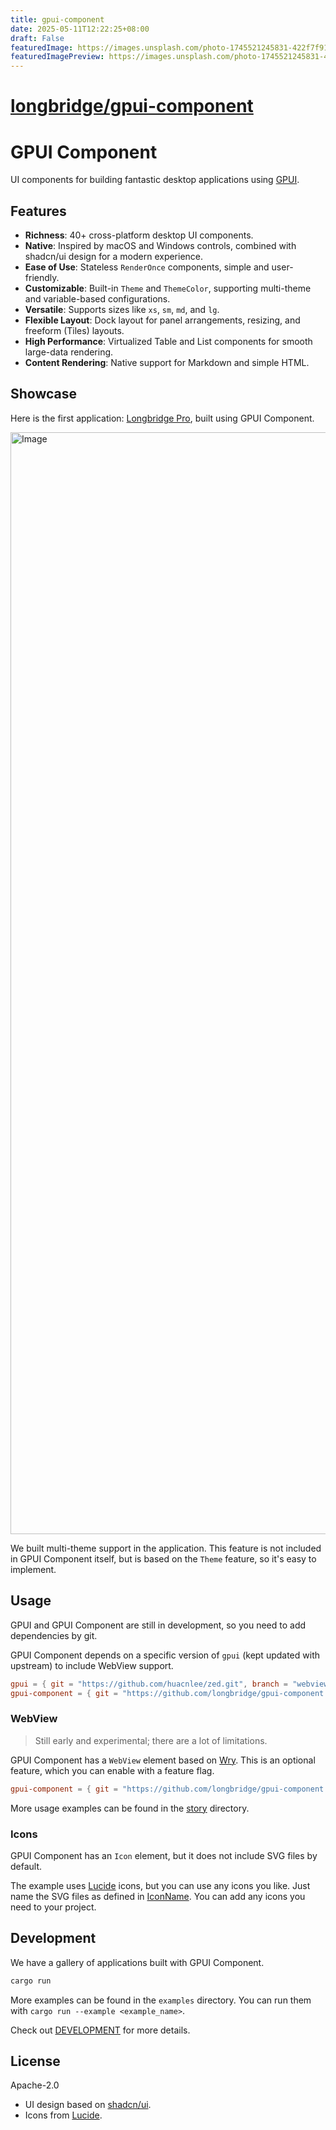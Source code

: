 ```yaml
---
title: gpui-component
date: 2025-05-11T12:22:25+08:00
draft: False
featuredImage: https://images.unsplash.com/photo-1745521245831-422f7f9140ac?ixid=M3w0NjAwMjJ8MHwxfHJhbmRvbXx8fHx8fHx8fDE3NDY5MzcyNjV8&ixlib=rb-4.1.0
featuredImagePreview: https://images.unsplash.com/photo-1745521245831-422f7f9140ac?ixid=M3w0NjAwMjJ8MHwxfHJhbmRvbXx8fHx8fHx8fDE3NDY5MzcyNjV8&ixlib=rb-4.1.0
---
```


# [longbridge/gpui-component](https://github.com/longbridge/gpui-component)

# GPUI Component

UI components for building fantastic desktop applications using [GPUI](https://gpui.rs).

## Features

- **Richness**: 40+ cross-platform desktop UI components.
- **Native**: Inspired by macOS and Windows controls, combined with shadcn/ui design for a modern experience.
- **Ease of Use**: Stateless `RenderOnce` components, simple and user-friendly.
- **Customizable**: Built-in `Theme` and `ThemeColor`, supporting multi-theme and variable-based configurations.
- **Versatile**: Supports sizes like `xs`, `sm`, `md`, and `lg`.
- **Flexible Layout**: Dock layout for panel arrangements, resizing, and freeform (Tiles) layouts.
- **High Performance**: Virtualized Table and List components for smooth large-data rendering.
- **Content Rendering**: Native support for Markdown and simple HTML.

## Showcase

Here is the first application: [Longbridge Pro](https://longbridge.com/desktop), built using GPUI Component.

<img width="1763" alt="Image" src="https://github.com/user-attachments/assets/3e2f4eb7-fd27-4343-b6dc-184465599e99" />

We built multi-theme support in the application. This feature is not included in GPUI Component itself, but is based on the `Theme` feature, so it's easy to implement.

## Usage

GPUI and GPUI Component are still in development, so you need to add dependencies by git.

GPUI Component depends on a specific version of `gpui` (kept updated with upstream) to include WebView support.

```toml
gpui = { git = "https://github.com/huacnlee/zed.git", branch = "webview" }
gpui-component = { git = "https://github.com/longbridge/gpui-component.git" }
```

### WebView

> Still early and experimental; there are a lot of limitations.

GPUI Component has a `WebView` element based on [Wry](https://github.com/tauri-apps/wry). This is an optional feature, which you can enable with a feature flag.

```toml
gpui-component = { git = "https://github.com/longbridge/gpui-component.git", features = ["webview"] }
```

More usage examples can be found in the [story](https://github.com/longbridge/gpui-component/tree/main/crates/story) directory.

### Icons

GPUI Component has an `Icon` element, but it does not include SVG files by default.

The example uses [Lucide](https://lucide.dev) icons, but you can use any icons you like. Just name the SVG files as defined in [IconName](https://github.com/longbridge/gpui-component/blob/main/crates/ui/src/icon.rs#L86). You can add any icons you need to your project.

## Development

We have a gallery of applications built with GPUI Component.

```bash
cargo run
```

More examples can be found in the `examples` directory. You can run them with `cargo run --example <example_name>`.

Check out [DEVELOPMENT](DEVELOPMENT) for more details.

## License

Apache-2.0

- UI design based on [shadcn/ui](https://ui.shadcn.com).
- Icons from [Lucide](https://lucide.dev).
